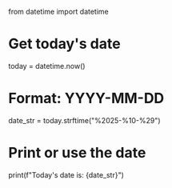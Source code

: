 from datetime import datetime

# Get today's date
today = datetime.now()

# Format: YYYY-MM-DD
date_str = today.strftime("%2025-%10-%29")

# Print or use the date
print(f"Today's date is: {date_str}")